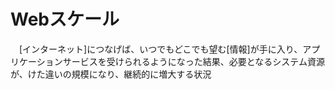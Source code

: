 # Webスケール
　[インターネット]につなげば、いつでもどこでも望む[情報]が手に入り、アプリケーションサービスを受けられるようになった結果、必要となるシステム資源が、けた違いの規模になり、継続的に増大する状況

